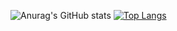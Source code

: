 ![Anurag's GitHub stats](https://github-readme-stats.vercel.app/api?username=tiptipple&theme=dark&show_icons=true)
[![Top Langs](https://github-readme-stats.vercel.app/api/top-langs/?username=tiptipple&show=compact)](https://github.com/anuraghazra/github-readme-stats)
